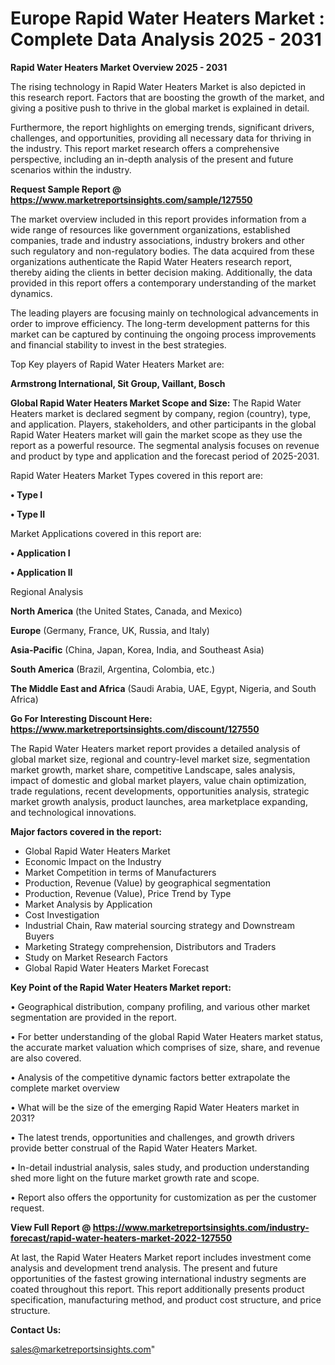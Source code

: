  # Europe Rapid Water Heaters Market : Complete Data Analysis 2025 - 2031

<Strong> Rapid Water Heaters Market Overview 2025 - 2031</strong>

The rising technology in Rapid Water Heaters Market is also depicted in this research report. Factors that are boosting the growth of the market, and giving a positive push to thrive in the global market is explained in detail.

Furthermore, the report highlights on emerging trends, significant drivers, challenges, and opportunities, providing all necessary data for thriving in the industry. This report market research offers a comprehensive perspective, including an in-depth analysis of the present and future scenarios within the industry.

<strong>Request Sample Report @ <a href=https://www.marketreportsinsights.com/sample/127550>https://www.marketreportsinsights.com/sample/127550</a></strong>

The market overview included in this report provides information from a wide range of resources like government organizations, established companies, trade and industry associations, industry brokers and other such regulatory and non-regulatory bodies. The data acquired from these organizations authenticate the Rapid Water Heaters research report, thereby aiding the clients in better decision making. Additionally, the data provided in this report offers a contemporary understanding of the market dynamics.

The leading players are focusing mainly on technological advancements in order to improve efficiency. The long-term development patterns for this market can be captured by continuing the ongoing process improvements and financial stability to invest in the best strategies.

Top Key players of Rapid Water Heaters Market are:

<strong>Armstrong International, Sit Group, Vaillant, Bosch</strong>

<strong><b>Global Rapid Water Heaters Market Scope and Size:</b></strong>
The Rapid Water Heaters market is declared segment by company, region (country), type, and application. Players, stakeholders, and other participants in the global Rapid Water Heaters market will gain the market scope as they use the report as a powerful resource. The segmental analysis focuses on revenue and product by type and application and the forecast period of 2025-2031.

Rapid Water Heaters Market Types covered in this report are:

<strong>• Type I

• Type II</strong>

Market Applications covered in this report are:

<strong>• Application I

• Application II</strong> 

Regional Analysis

<strong>North America</strong> (the United States, Canada, and Mexico)

<strong>Europe</strong> (Germany, France, UK, Russia, and Italy)

<strong>Asia-Pacific</strong> (China, Japan, Korea, India, and Southeast Asia)

<strong>South America</strong> (Brazil, Argentina, Colombia, etc.)

<strong>The Middle East and Africa</strong> (Saudi Arabia, UAE, Egypt, Nigeria, and South Africa)

<strong>Go For Interesting Discount Here: <a href=https://www.marketreportsinsights.com/discount/127550>https://www.marketreportsinsights.com/discount/127550</a></strong>

The Rapid Water Heaters market report provides a detailed analysis of global market size, regional and country-level market size, segmentation market growth, market share, competitive Landscape, sales analysis, impact of domestic and global market players, value chain optimization, trade regulations, recent developments, opportunities analysis, strategic market growth analysis, product launches, area marketplace expanding, and technological innovations.

<strong><b>Major factors covered in the report:</b></strong>
<ul>
  <li>Global Rapid Water Heaters Market </li>
  <li>Economic Impact on the Industry</li>
  <li>Market Competition in terms of Manufacturers</li>
  <li>Production, Revenue (Value) by geographical segmentation</li>
  <li>Production, Revenue (Value), Price Trend by Type</li>
  <li>Market Analysis by Application</li>
  <li>Cost Investigation</li>
  <li>Industrial Chain, Raw material sourcing strategy and Downstream Buyers</li>
  <li>Marketing Strategy comprehension, Distributors and Traders</li>
  <li>Study on Market Research Factors</li>
  <li>Global Rapid Water Heaters Market Forecast</li>
</ul>

<strong><b>Key Point of the Rapid Water Heaters Market report:</b></strong>

• Geographical distribution, company profiling, and various other market segmentation are provided in the report.

• For better understanding of the global Rapid Water Heaters market status, the accurate market valuation which comprises of size, share, and revenue are also covered.

• Analysis of the competitive dynamic factors better extrapolate the complete market overview

• What will be the size of the emerging Rapid Water Heaters market in 2031?

• The latest trends, opportunities and challenges, and growth drivers provide better construal of the Rapid Water Heaters Market.

• In-detail industrial analysis, sales study, and production understanding shed more light on the future market growth rate and scope.

• Report also offers the opportunity for customization as per the customer request.

<strong><b>View Full Report @ <a href=https://www.marketreportsinsights.com/industry-forecast/rapid-water-heaters-market-2022-127550>https://www.marketreportsinsights.com/industry-forecast/rapid-water-heaters-market-2022-127550</a></b></strong>


At last, the Rapid Water Heaters Market report includes investment come analysis and development trend analysis. The present and future opportunities of the fastest growing international industry segments are coated throughout this report. This report additionally presents product specification, manufacturing method, and product cost structure, and price structure.

<strong>Contact Us:</strong>

sales@marketreportsinsights.com"
